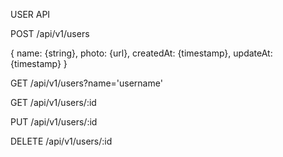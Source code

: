 USER API

POST /api/v1/users

{
  name: {string},
  photo: {url},
  createdAt: {timestamp},
  updateAt: {timestamp}
}


GET /api/v1/users?name='username'

GET /api/v1/users/:id

PUT /api/v1/users/:id

DELETE /api/v1/users/:id
